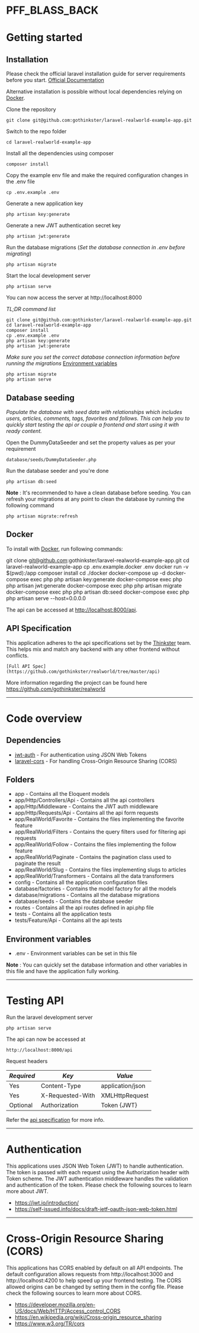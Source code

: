 # PFF_BLASS_BACK

# Getting started

## Installation

Please check the official laravel installation guide for server requirements before you start. [Official Documentation](https://laravel.com/docs/5.4/installation#installation)

Alternative installation is possible without local dependencies relying on [Docker](#docker). 

Clone the repository

    git clone git@github.com:gothinkster/laravel-realworld-example-app.git

Switch to the repo folder

    cd laravel-realworld-example-app

Install all the dependencies using composer

    composer install

Copy the example env file and make the required configuration changes in the .env file

    cp .env.example .env

Generate a new application key

    php artisan key:generate

Generate a new JWT authentication secret key

    php artisan jwt:generate

Run the database migrations (*Set the database connection in .env before migrating*)

    php artisan migrate

Start the local development server

    php artisan serve

You can now access the server at http://localhost:8000

*TL;DR command list*

    git clone git@github.com:gothinkster/laravel-realworld-example-app.git
    cd laravel-realworld-example-app
    composer install
    cp .env.example .env
    php artisan key:generate
    php artisan jwt:generate 
    
*Make sure you set the correct database connection information before running the migrations* [Environment variables](#environment-variables)

    php artisan migrate
    php artisan serve

## Database seeding

*Populate the database with seed data with relationships which includes users, articles, comments, tags, favorites and follows. This can help you to quickly start testing the api or couple a frontend and start using it with ready content.*

Open the DummyDataSeeder and set the property values as per your requirement

    database/seeds/DummyDataSeeder.php

Run the database seeder and you're done

    php artisan db:seed

**Note** : It's recommended to have a clean database before seeding. You can refresh your migrations at any point to clean the database by running the following command

    php artisan migrate:refresh
    
## Docker

To install with [Docker](https://www.docker.com), run following commands:

git clone git@github.com:gothinkster/laravel-realworld-example-app.git
cd laravel-realworld-example-app
cp .env.example.docker .env
docker run -v $(pwd):/app composer install
cd ./docker
docker-compose up -d
docker-compose exec php php artisan key:generate
docker-compose exec php php artisan jwt:generate
docker-compose exec php php artisan migrate
docker-compose exec php php artisan db:seed
docker-compose exec php php artisan serve --host=0.0.0.0

The api can be accessed at [http://localhost:8000/api](http://localhost:8000/api).

## API Specification

This application adheres to the api specifications set by the [Thinkster](https://github.com/gothinkster) team. This helps mix and match any backend with any other frontend without conflicts.

    [Full API Spec](https://github.com/gothinkster/realworld/tree/master/api)



More information regarding the project can be found here https://github.com/gothinkster/realworld

----------

# Code overview

## Dependencies

- [jwt-auth](https://github.com/tymondesigns/jwt-auth) - For authentication using JSON Web Tokens
- [laravel-cors](https://github.com/barryvdh/laravel-cors) - For handling Cross-Origin Resource Sharing (CORS)

## Folders

- app - Contains all the Eloquent models
- app/Http/Controllers/Api - Contains all the api controllers
- app/Http/Middleware - Contains the JWT auth middleware
- app/Http/Requests/Api - Contains all the api form requests
- app/RealWorld/Favorite - Contains the files implementing the favorite feature
- app/RealWorld/Filters - Contains the query filters used for filtering api requests
- app/RealWorld/Follow - Contains the files implementing the follow feature
- app/RealWorld/Paginate - Contains the pagination class used to paginate the result
- app/RealWorld/Slug - Contains the files implementing slugs to articles
- app/RealWorld/Transformers - Contains all the data transformers
- config - Contains all the application configuration files
- database/factories - Contains the model factory for all the models
- database/migrations - Contains all the database migrations
- database/seeds - Contains the database seeder
- routes - Contains all the api routes defined in api.php file
- tests - Contains all the application tests
- tests/Feature/Api - Contains all the api tests

## Environment variables

- .env - Environment variables can be set in this file

**Note** : You can quickly set the database information and other variables in this file and have the application fully working.

----------

# Testing API

Run the laravel development server

    php artisan serve

The api can now be accessed at

    http://localhost:8000/api

Request headers

| *Required* 	| *Key*              	| *Value*            	|
|----------	|------------------	|------------------	|
| Yes      	| Content-Type     	| application/json 	|
| Yes      	| X-Requested-With 	| XMLHttpRequest   	|
| Optional 	| Authorization    	| Token {JWT}      	|

Refer the [api specification](#api-specification) for more info.

----------
 
# Authentication
 
This applications uses JSON Web Token (JWT) to handle authentication. The token is passed with each request using the Authorization header with Token scheme. The JWT authentication middleware handles the validation and authentication of the token. Please check the following sources to learn more about JWT.
 
- https://jwt.io/introduction/
- https://self-issued.info/docs/draft-ietf-oauth-json-web-token.html

----------

# Cross-Origin Resource Sharing (CORS)
 
This applications has CORS enabled by default on all API endpoints. The default configuration allows requests from http://localhost:3000 and http://localhost:4200 to help speed up your frontend testing. The CORS allowed origins can be changed by setting them in the config file. Please check the following sources to learn more about CORS.
 
- https://developer.mozilla.org/en-US/docs/Web/HTTP/Access_control_CORS
- https://en.wikipedia.org/wiki/Cross-origin_resource_sharing
- https://www.w3.org/TR/cors
